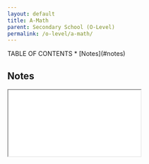 ```yaml
---
layout: default
title: A-Math
parent: Secondary School (O-Level)
permalink: /o-level/a-math/
---
```


<link rel="stylesheet" type="text/css" media="all" href="../../css.css" />
TABLE OF CONTENTS
* [Notes](#notes)</br>

## Notes
<iframe src="../../src/A_Math.pdf" class="pdf"></iframe>

